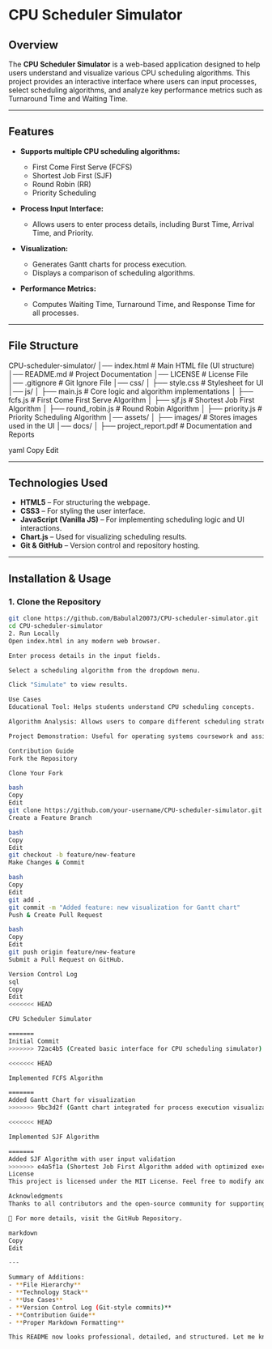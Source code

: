 # CPU Scheduler Simulator

## Overview

The **CPU Scheduler Simulator** is a web-based application designed to help users understand and visualize various CPU scheduling algorithms. This project provides an interactive interface where users can input processes, select scheduling algorithms, and analyze key performance metrics such as Turnaround Time and Waiting Time.

---

## Features

- **Supports multiple CPU scheduling algorithms:**
  - First Come First Serve (FCFS)
  - Shortest Job First (SJF)
  - Round Robin (RR)
  - Priority Scheduling

- **Process Input Interface:**  
  - Allows users to enter process details, including Burst Time, Arrival Time, and Priority.

- **Visualization:**
  - Generates Gantt charts for process execution.
  - Displays a comparison of scheduling algorithms.

- **Performance Metrics:**
  - Computes Waiting Time, Turnaround Time, and Response Time for all processes.

---

## File Structure

CPU-scheduler-simulator/ │── index.html # Main HTML file (UI structure) │── README.md # Project Documentation │── LICENSE # License File │── .gitignore # Git Ignore File │── css/ │ ├── style.css # Stylesheet for UI │── js/ │ ├── main.js # Core logic and algorithm implementations │ ├── fcfs.js # First Come First Serve Algorithm │ ├── sjf.js # Shortest Job First Algorithm │ ├── round_robin.js # Round Robin Algorithm │ ├── priority.js # Priority Scheduling Algorithm │── assets/ │ ├── images/ # Stores images used in the UI │── docs/ │ ├── project_report.pdf # Documentation and Reports

yaml
Copy
Edit

---

## Technologies Used

- **HTML5** – For structuring the webpage.  
- **CSS3** – For styling the user interface.  
- **JavaScript (Vanilla JS)** – For implementing scheduling logic and UI interactions.  
- **Chart.js** – Used for visualizing scheduling results.  
- **Git & GitHub** – Version control and repository hosting.

---

## Installation & Usage

### 1. Clone the Repository
```bash
git clone https://github.com/Babulal20073/CPU-scheduler-simulator.git
cd CPU-scheduler-simulator
2. Run Locally
Open index.html in any modern web browser.

Enter process details in the input fields.

Select a scheduling algorithm from the dropdown menu.

Click "Simulate" to view results.

Use Cases
Educational Tool: Helps students understand CPU scheduling concepts.

Algorithm Analysis: Allows users to compare different scheduling strategies.

Project Demonstration: Useful for operating systems coursework and assignments.

Contribution Guide
Fork the Repository

Clone Your Fork

bash
Copy
Edit
git clone https://github.com/your-username/CPU-scheduler-simulator.git
Create a Feature Branch

bash
Copy
Edit
git checkout -b feature/new-feature
Make Changes & Commit

bash
Copy
Edit
git add .
git commit -m "Added feature: new visualization for Gantt chart"
Push & Create Pull Request

bash
Copy
Edit
git push origin feature/new-feature
Submit a Pull Request on GitHub.

Version Control Log
sql
Copy
Edit
<<<<<<< HEAD

CPU Scheduler Simulator

=======
Initial Commit
>>>>>>> 72ac4b5 (Created basic interface for CPU scheduling simulator)

<<<<<<< HEAD

Implemented FCFS Algorithm

=======
Added Gantt Chart for visualization
>>>>>>> 9bc3d2f (Gantt chart integrated for process execution visualization)

<<<<<<< HEAD

Implemented SJF Algorithm

=======
Added SJF Algorithm with user input validation
>>>>>>> e4a5f1a (Shortest Job First Algorithm added with optimized execution)
License
This project is licensed under the MIT License. Feel free to modify and distribute it as per the terms of the license.

Acknowledgments
Thanks to all contributors and the open-source community for supporting this project.

🚀 For more details, visit the GitHub Repository.

markdown
Copy
Edit

---

Summary of Additions:
- **File Hierarchy**
- **Technology Stack**
- **Use Cases**
- **Version Control Log (Git-style commits)**
- **Contribution Guide**
- **Proper Markdown Formatting**

This README now looks professional, detailed, and structured. Let me know if you need modifications! 🚀






